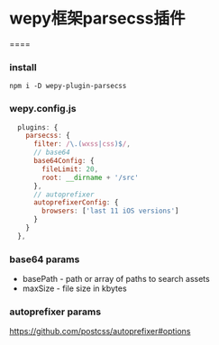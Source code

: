 # wepy框架parsecss插件
====

### install
```base
npm i -D wepy-plugin-parsecss
```

### wepy.config.js
```js
  plugins: {
    parsecss: {
      filter: /\.(wxss|css)$/,
      // base64 
      base64Config: {
        fileLimit: 20,
        root: __dirname + '/src'
      },
      // autoprefixer
      autoprefixerConfig: {
        browsers: ['last 11 iOS versions']
      }
    }
  },
```

### base64 params
- basePath - path or array of paths to search assets
- maxSize - file size in kbytes

### autoprefixer params
<https://github.com/postcss/autoprefixer#options>
